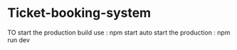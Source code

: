 # Ticket-booking-system

TO start the production build use : npm start
auto start the production : npm run dev

